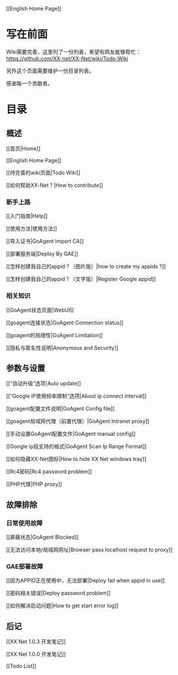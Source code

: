 [[English Home Page]]
# 写在前面
Wiki需要完善，这里列了一份列表，希望有网友能够帮忙：  
https://github.com/XX-net/XX-Net/wiki/Todo-Wiki  

另外这个页面需要维护一份目录列表。  
 
感谢每一个贡献者。  

# 目录
## 概述
[[首页|Home]]

[[English Home Page]]

[[待完善的wiki页面|Todo Wiki]]

[[如何帮助XX-Net？|How to contribute]]

### 新手上路
[[入门指南|Help]]

[[使用方法|使用方法]]

[[导入证书|GoAgent Import CA]]

[[部署服务端|Deploy By GAE]]

[[怎样创建我自己的appid？（图片版）|how to create my appids ?]]

[[怎样创建我自己的appid？（文字版）|Register Google appid]]

### 相关知识
[[GoAgent状态页面|WebUI]]

[[goagent连接状态|GoAgent Connection status]]

[[goagent的局限性|GoAgent Limitation]]

[[隐私与匿名性说明|Anonymous and Security]]

## 参数与设置
[[“自动升级”选项|Auto update]]

[[“Google IP使用频率限制”选项|About ip connect interval]]

[[goagent配置文件说明|GoAgent Config file]]

[[goagent局域网代理（前置代理）|GoAgent Intranet proxy]]

[[手动设置GoAgent配置文件|GoAgent manual config]]

[[Google ip段支持的格式|GoAgent Scan Ip Range Format]]

[[如何隐藏XX-Net图标|How to hide XX Net windows tray]]

[[Rc4密码|Rc4 password problem]]

[[PHP代理|PHP proxy]]

## 故障排除
### 日常使用故障
[[屏蔽状态|GoAgent Blocked]]

[[无法访问本地/局域网网址|Browser pass localhost request to proxy]]

### GAE部署故障
[[因为APPID正在使用中，无法部署|Deploy fail when appid in use]]

[[密码相关错误|Deploy password problem]]

[[如何解决启动问题|How to get start error log]]

## 后记
[[XX Net 1.0.3 开发笔记]]

[[XX Net 1.0.0 开发笔记]]

[[Todo List]]